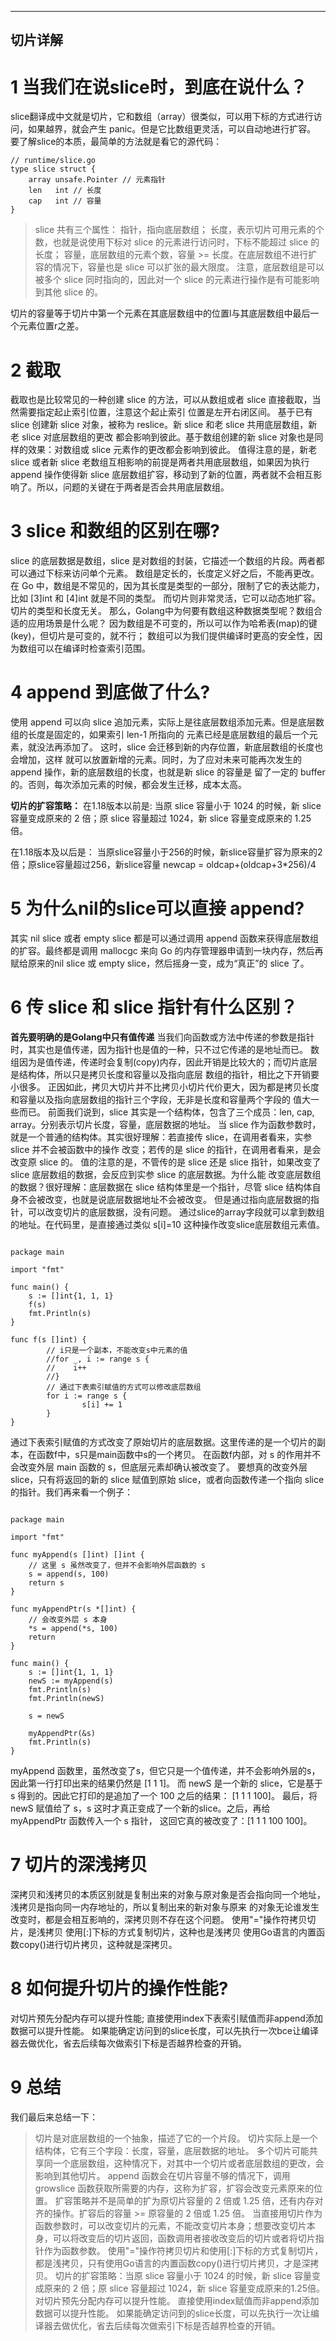 
---
切片详解
---

# 1 当我们在说slice时，到底在说什么？

slice翻译成中文就是切片，它和数组（array）很类似，可以用下标的方式进行访问，如果越界，就会产生 panic。但是它比数组更灵活，可以自动地进行扩容。
要了解slice的本质，最简单的方法就是看它的源代码：


```golang
// runtime/slice.go
type slice struct {
	array unsafe.Pointer // 元素指针
	len   int // 长度 
	cap   int // 容量
}
```


> slice 共有三个属性：
指针，指向底层数组；
长度，表示切片可用元素的个数，也就是说使用下标对 slice 的元素进行访问时，下标不能超过 slice 的长度；
容量，底层数组的元素个数，容量 >= 长度。在底层数组不进行扩容的情况下，容量也是 slice 可以扩张的最大限度。
注意，底层数组是可以被多个 slice 同时指向的，因此对一个 slice 的元素进行操作是有可能影响到其他 slice 的。

切片的容量等于切片中第一个元素在其底层数组中的位置l与其底层数组中最后一个元素位置r之差。


# 2 截取

截取也是比较常见的一种创建 slice 的方法，可以从数组或者 slice 直接截取，当然需要指定起止索引位置，注意这个起止索引
位置是左开右闭区间。
基于已有 slice 创建新 slice 对象，被称为 reslice。新 slice 和老 slice 共用底层数组，新老 slice 对底层数组的更改
都会影响到彼此。基于数组创建的新 slice 对象也是同样的效果：对数组或 slice 元素作的更改都会影响到彼此。
值得注意的是，新老 slice 或者新 slice 老数组互相影响的前提是两者共用底层数组，如果因为执行 append 操作使得新 slice 
底层数组扩容，移动到了新的位置，两者就不会相互影响了。所以，问题的关键在于两者是否会共用底层数组。

# 3 slice 和数组的区别在哪?
slice 的底层数据是数组，slice 是对数组的封装，它描述一个数组的片段。两者都可以通过下标来访问单个元素。
数组是定长的，长度定义好之后，不能再更改。在 Go 中，数组是不常见的，因为其长度是类型的一部分，限制了它的表达能力，
比如 [3]int 和 [4]int 就是不同的类型。 而切片则非常灵活，它可以动态地扩容。切片的类型和长度无关。
那么，Golang中为何要有数组这种数据类型呢？数组合适的应用场景是什么呢？
因为数组是不可变的，所以可以作为哈希表(map)的键(key)，但切片是可变的，就不行；
数组可以为我们提供编译时更高的安全性，因为数组可以在编译时检查索引范围。

# 4 append 到底做了什么?
使用 append 可以向 slice 追加元素，实际上是往底层数组添加元素。但是底层数组的长度是固定的，如果索引 len-1 所指向的
元素已经是底层数组的最后一个元素，就没法再添加了。 这时，slice 会迁移到新的内存位置，新底层数组的长度也会增加，这样
就可以放置新增的元素。同时，为了应对未来可能再次发生的 append 操作，新的底层数组的长度，也就是新 slice 的容量是
留了一定的 buffer 的。否则，每次添加元素的时候，都会发生迁移，成本太高。

**切片的扩容策略：**
在1.18版本以前是:
当原 slice 容量小于 1024 的时候，新 slice 容量变成原来的 2 倍；原 slice 容量超过 1024，新 slice 容量变成原来的
1.25倍。

在1.18版本及以后是：
当原slice容量小于256的时候，新slice容量扩容为原来的2倍；原slice容量超过256，新slice容量
newcap = oldcap+(oldcap+3*256)/4


# 5 为什么nil的slice可以直接 append?
其实 nil slice 或者 empty slice 都是可以通过调用 append 函数来获得底层数组的扩容。最终都是调用 mallocgc 来向
Go 的内存管理器申请到一块内存，然后再赋给原来的nil slice 或 empty slice，然后摇身一变，成为“真正”的 slice 了。

# 6 传 slice 和 slice 指针有什么区别？
**首先要明确的是Golang中只有值传递**
当我们向函数或方法中传递的参数是指针时，其实也是值传递，因为指针也是值的一种，只不过它传递的是地址而已。
数组因为是值传递，传递时会复制(copy)内存，因此开销是比较大的；而切片底层是结构体，所以只是拷贝长度和容量以及指向底层
数组的指针，相比之下开销要小很多。
正因如此，拷贝大切片并不比拷贝小切片代价更大，因为都是拷贝长度和容量以及指向底层数组的指针三个字段，无非是长度和容量两个字段的
值大一些而已。 前面我们说到，slice 其实是一个结构体，包含了三个成员：len, cap, array。分别表示切片长度，容量，底层数据的地址。
当 slice 作为函数参数时，就是一个普通的结构体。其实很好理解：若直接传 slice，在调用者看来，实参 slice 并不会被函数中的操作
改变；若传的是 slice 的指针，在调用者看来，是会改变原 slice 的。
值的注意的是，不管传的是 slice 还是 slice 指针，如果改变了 slice 底层数组的数据，会反应到实参 slice 的底层数据。为什么能
改变底层数组的数据？很好理解：底层数据在 slice 结构体里是一个指针，尽管 slice 结构体自身不会被改变，也就是说底层数据地址不会被改变。 但是通过指向底层数据的指针，可以改变切片的底层数据，没有问题。
通过slice的array字段就可以拿到数组的地址。在代码里，是直接通过类似 s[i]=10 这种操作改变slice底层数组元素值。


```golang

package main

import "fmt"

func main() {
    s := []int{1, 1, 1}
    f(s)
    fmt.Println(s)
}

func f(s []int) {
        // i只是一个副本，不能改变s中元素的值
        //for _, i := range s {
        //    i++
        //}
		// 通过下表索引赋值的方式可以修改底层数组
        for i := range s {
                s[i] += 1
        }
}

```


通过下表索引赋值的方式改变了原始切片的底层数据。这里传递的是一个切片的副本，在函数f中，s只是main函数中s的一个拷贝。
在函数f内部，对 s 的作用并不会改变外层 main 函数的 s，但底层元素却确认被改变了。
要想真的改变外层 slice，只有将返回的新的 slice 赋值到原始 slice，或者向函数传递一个指向 slice 的指针。我们再来看一个例子：


```golang

package main

import "fmt"

func myAppend(s []int) []int {
    // 这里 s 虽然改变了，但并不会影响外层函数的 s
    s = append(s, 100)
    return s
}

func myAppendPtr(s *[]int) {
    // 会改变外层 s 本身
    *s = append(*s, 100)
    return
}

func main() {
    s := []int{1, 1, 1}
    newS := myAppend(s)
    fmt.Println(s)
    fmt.Println(newS)

    s = newS

    myAppendPtr(&s)
    fmt.Println(s)
}

```



myAppend 函数里，虽然改变了s，但它只是一个值传递，并不会影响外层的s，因此第一行打印出来的结果仍然是 [1 1 1]。
而 newS 是一个新的 slice，它是基于 s 得到的。因此它打印的是追加了一个 100 之后的结果： [1 1 1 100]。
最后，将 newS 赋值给了 s，s 这时才真正变成了一个新的slice。之后，再给 myAppendPtr 函数传入一个 s 指针，
这回它真的被改变了：[1 1 1 100 100]。


# 7 切片的深浅拷贝
深拷贝和浅拷贝的本质区别就是复制出来的对象与原对象是否会指向同一个地址，浅拷贝是指向同一内存地址的，所以复制出来的新对象与原来
的对象无论谁发生改变时，都是会相互影响的，深拷贝则不存在这个问题。
使用"="操作符拷贝切片，是浅拷贝
使用[:]下标的方式复制切片，这种也是浅拷贝
使用Go语言的内置函数copy()进行切片拷贝，这种就是深拷贝。

# 8 如何提升切片的操作性能?
对切片预先分配内存可以提升性能;
直接使用index下表索引赋值而非append添加数据可以提升性能。
如果能确定访问到的slice长度，可以先执行一次bce让编译器去做优化，省去后续每次做索引下标是否越界检查的开销。


# 9 总结

我们最后来总结一下：
> 切片是对底层数组的一个抽象，描述了它的一个片段。
> 切片实际上是一个结构体，它有三个字段：长度，容量，底层数据的地址。
> 多个切片可能共享同一个底层数组，这种情况下，对其中一个切片或者底层数组的更改，会影响到其他切片。
> append 函数会在切片容量不够的情况下，调用 growslice 函数获取所需要的内存，这称为扩容，扩容会改变元素原来的位置。
> 扩容策略并不是简单的扩为原切片容量的 2 倍或 1.25 倍，还有内存对齐的操作。扩容后的容量 >= 原容量的 2 倍或 1.25 倍。
> 当直接用切片作为函数参数时，可以改变切片的元素，不能改变切片本身；想要改变切片本身，可以将改变后的切片返回，函数调用者接收改变后的切片或者将切片指针作为函数参数。
> 使用"="操作符拷贝切片和使用[:]下标的方式复制切片，都是浅拷贝，只有使用Go语言的内置函数copy()进行切片拷贝，才是深拷贝。
> 切片的扩容策略：当原 slice 容量小于 1024 的时候，新 slice 容量变成原来的 2 倍；原 slice 容量超过 1024，新 slice 容量变成原来的1.25倍。
> 对切片预先分配内存可以提升性能。
> 直接使用index赋值而非append添加数据可以提升性能。
> 如果能确定访问到的slice长度，可以先执行一次让编译器去做优化，省去后续每次做索引下标是否越界检查的开销。
